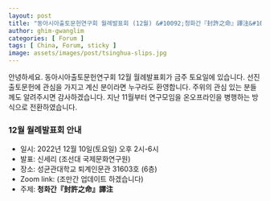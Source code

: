 ```yaml
---
layout: post
title: "동아시아출토문헌연구회 월례발표회 (12월) &#10092;청화간『封許之命』譯注&#10093;"
author: ghim-gwanglim
categories: [ Forum ]
tags: [ China, Forum, sticky ]
image: assets/images/post/tsinghua-slips.jpg
---
```


안녕하세요. 동아시아출토문헌연구회 12월 월례발표회가 금주 토요일에 있습니다. 
선진 출토문헌에 관심을 가지고 계신 분이라면 누구라도 환영합니다. 
주위의 관심 있는 분들께도 알려주시면 감사하겠습니다.
지난 11월부터 연구모임을 온오프라인을 병행하는 방식으로 전환하였습니다.
 
### 12월 월례발표회 안내
- 일시: 2022년 12월 10일(토요일) 오후 2시-6시 
- 발표: 신세리 (조선대 국제문화연구원)
- 장소: 성균관대학교 퇴계인문관 31603호 (6층)
- Zoom link: (조만간 업데이트 하겠습니다)
- 주제: __청화간『封許之命』譯注__ 
 
